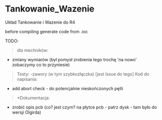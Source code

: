 # Tankowanie_Wazenie
Układ Tankowanie i Wazenie do R4

before compiling generate code from .ioc

TODO:

>dla mechników:
-  zmiany wymiarów (był pomysł zrobienia tego trochę 'na nowo' zobaczymy co to przyniesie)
>Testy:
-zawory (w tym szybkozłączka) [jest Issue do tego]
>Kod do napisania:
- add abort check - do potencjalnie nieskończonych pętli
>*Dokumentacja:
- zrobić opis pcb (co? jest czym? na płytce pcb - patrz dysk - tam było do wersji Olgirda)
